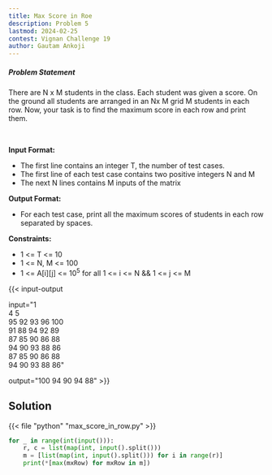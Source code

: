 ```yaml
---
title: Max Score in Roe
description: Problem 5
lastmod: 2024-02-25
contest: Vignan Challenge 19
author: Gautam Ankoji
---
```


##### Problem Statement

There are N x M students in the class. Each student was given a score. On the ground all students are arranged in an Nx M grid M students in each row. Now, your task is to find the maximum score in each row and print them.

</br>

**Input Format:**

- The first line contains an integer T, the number of test cases.
- The first line of each test case contains two positive integers N and M
- The next N lines contains M inputs of the matrix

**Output Format:**

- For each test case, print all the maximum scores of students in each row separated by spaces.

**Constraints:**

- 1 <= T <= 10
- 1 <= N, M <= 100
- 1 <= A[i][j] <= 10<sup>5</sup> for all 1 <= i <= N && 1 <= j <= M

{{< input-output

input="1</br>4 5</br>95 92 93 96 100</br>91 88 94 92 89</br>87 85 90 86 88</br>94 90 93 88 86</br>87 85 90 86 88</br>94 90 93 88 86"

output="100 94 90 94 88" >}}

## Solution

<!-- **Approach:** -->

{{< file "python" "max_score_in_row.py" >}}

```py
for _ in range(int(input())):
    r, c = list(map(int, input().split()))
    m = [list(map(int, input().split())) for i in range(r)]
    print(*[max(mxRow) for mxRow in m])
```
